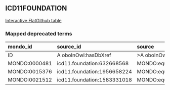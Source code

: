 ## ICD11FOUNDATION
[Interactive FlatGithub table](https://flatgithub.com/monarch-initiative/mondo-ingest?filename=src/ontology/reports/icd11foundation_mapped_deprecated_terms.robot.template.tsv)

### Mapped deprecated terms
| mondo_id      | source_id                   | source                   |
|:--------------|:----------------------------|:-------------------------|
| ID            | A oboInOwl:hasDbXref        | >A oboInOwl:source       |
| MONDO:0000481 | icd11.foundation:632668568  | MONDO:equivalentObsolete |
| MONDO:0015376 | icd11.foundation:1956658224 | MONDO:equivalentObsolete |
| MONDO:0021512 | icd11.foundation:1583331018 | MONDO:equivalentObsolete |